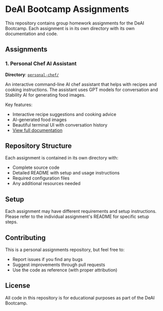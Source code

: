 # DeAI Bootcamp Assignments

This repository contains group homework assignments for the DeAI Bootcamp. Each assignment is in its own directory with its own documentation and code.

## Assignments

### 1. Personal Chef AI Assistant
**Directory**: [`personal-chef/`](personal-chef/)

An interactive command-line AI chef assistant that helps with recipes and cooking instructions. The assistant uses GPT models for conversation and Stability AI for generating food images.

Key features:
- Interactive recipe suggestions and cooking advice
- AI-generated food images
- Beautiful terminal UI with conversation history
- [View full documentation](personal-chef/README.md)

## Repository Structure

Each assignment is contained in its own directory with:
- Complete source code
- Detailed README with setup and usage instructions
- Required configuration files
- Any additional resources needed

## Setup

Each assignment may have different requirements and setup instructions. Please refer to the individual assignment's README for specific setup steps.

## Contributing

This is a personal assignments repository, but feel free to:
- Report issues if you find any bugs
- Suggest improvements through pull requests
- Use the code as reference (with proper attribution)

## License

All code in this repository is for educational purposes as part of the DeAI Bootcamp. 